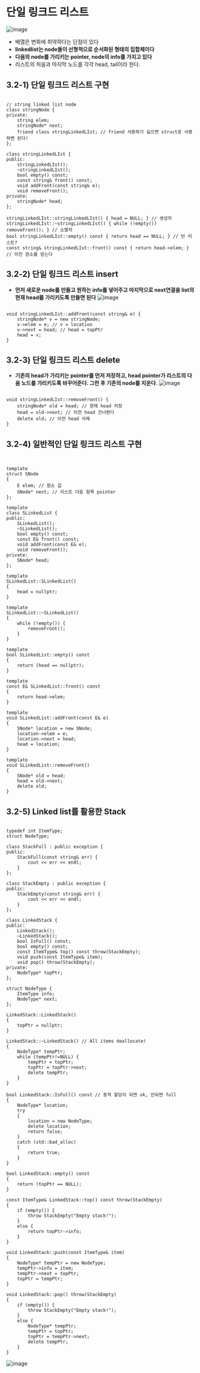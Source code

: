 단일 링크드 리스트
===========================
![image](https://user-images.githubusercontent.com/50229148/107219654-b7e57f00-6a54-11eb-9ad1-7a24ed98b3c7.png)
* 배열은 변화에 취약하다는 단점이 있다
* **linkedlist는 node들이 선형적으로 순서화된 형태의 집합체이다**
* **다음의 node를 가리키는 pointer, node의 info를 가지고 있다**
* 리스트의 처음과 마지막 노드를 각각 head, tail이라 한다.
## 3.2-1) 단일 링크드 리스트 구현
<pre><code>
// string linked list node
class stringNode {
private:
	string elem;
	stringNode* next;
	friend class stringLinkedLIst; // friend 사용하기 싫으면 struct로 사용하면 된다!
};

class stringLinkedLIst {
public:
	stringLinkedLIst();
	~stringLinkedLIst();
	bool empty() const;
	const string& front() const;
	void addFront(const string& e);
	void removeFront();
private:
	stringNode* head;
};

stringLinkedLIst::stringLinkedLIst() { head = NULL; } // 생성자
stringLinkedLIst::~stringLinkedLIst() { while (!empty()) removeFront(); } // 소멸자
bool stringLinkedLIst::empty() const { return head == NULL; } // 빈 리스트?
const string& stringLinkedLIst::front() const { return head->elem; } // 이전 원소를 얻는다
</code></pre>
## 3.2-2) 단일 링크드 리스트 insert
* **먼저 새로운 node를 만들고 원하는 info를 넣어주고 마지막으로 next연결을 list의 현재 head를 가리키도록 만들면 된다**
![image](https://user-images.githubusercontent.com/50229148/107224921-760c0700-6a5b-11eb-9b3c-7541f7ad15df.png)
<pre><code>
void stringLinkedLIst::addFront(const string& e) {
	stringNode* v = new stringNode;
	v->elem = e; // v = location
	v->next = head; // head = topPtr
	head = v;
}</code></pre>
## 3.2-3) 단일 링크드 리스트 delete
* **기존의 head가 가리키는 pointer를 먼저 저장하고, head pointer가 리스트의 다음 노드를 가리키도록 바꾸어준다. 그런 후 기존의 node를 지운다.**
![image](https://user-images.githubusercontent.com/50229148/107225482-30037300-6a5c-11eb-88b5-024e2d2b69bf.png)
<pre><code>
void stringLinkedLIst::removeFront() {
	stringNode* old = head; // 현재 head 저장
	head = old->next; // 이전 head 건너뛴다
	delete old; // 이전 head 삭제
}</code></pre>
## 3.2-4) 일반적인 단일 링크드 리스트 구현
<pre><code>

template<typename E>
struct SNode
{
	E elem; // 원소 값
	SNode* next; // 리스트 다음 항목 pointer
}; 

template<typename E>
class SLinkedList {
public:
	SLinkedList();
	~SLinkedList();
	bool empty() const;
	const E& front() const;
	void addFront(const E& e);
	void removeFront();
private:
	SNode<E>* head;
};

template<typename E>
SLinkedList<E>::SLinkedList()
{
	head = nullptr;
}

template<typename E>
SLinkedList<E>::~SLinkedList()
{
	while (!empty()) {
		removeFront();
	}
}

template<typename E>
bool SLinkedList<E>::empty() const
{
	return (head == nullptr);
}

template<typename E>
const E& SLinkedList<E>::front() const
{
	return head->elem;
}

template<typename E>
void SLinkedList<E>::addFront(const E& e)
{
	SNode<E>* location = new SNode<E>;
	location->elem = e;
	location->next = head;
	head = location;
}

template<typename E>
void SLinkedList<E>::removeFront()
{
	SNode<E>* old = head;
	head = old->next;
	delete old;
}</code></pre>
## 3.2-5) Linked list를 활용한 Stack
<pre><code>
typedef int ItemType;
struct NodeType;

class StackFull : public exception {
public:
	StackFull(const string& err) {
		cout << err << endl;
	}
};

class StackEmpty : public exception {
public:
	StackEmpty(const string& err) { 
		cout << err << endl;
	}
};

class LinkedStack {
public:
	LinkedStack();
	~LinkedStack();
	bool IsFull() const;
	bool empty() const;
	const ItemType& top() const throw(StackEmpty);
	void push(const ItemType& item);
	void pop() throw(StackEmpty);
private:
	NodeType* topPtr;
};

struct NodeType {
	ItemType info;
	NodeType* next;
};

LinkedStack::LinkedStack()
{
	topPtr = nullptr;
}

LinkedStack::~LinkedStack() // All items deallocate!
{
	NodeType* tempPtr;
	while (tempPtr!=NULL) {
		tempPtr = topPtr;
		topPtr = topPtr->next;
		delete tempPtr;
	}
}

bool LinkedStack::IsFull() const // 동적 할당이 되면 ok, 안되면 full
{
	NodeType* location;
	try
	{
		location = new NodeType;
		delete location;
		return false;
	}
	catch (std::bad_alloc)
	{
		return true;
	}
}

bool LinkedStack::empty() const
{
	return (topPtr == NULL);
}

const ItemType& LinkedStack::top() const throw(StackEmpty)
{
	if (empty()) {
		throw StackEmpty("Empty stack!");
	}
	else {
		return topPtr->info;
	}
}

void LinkedStack::push(const ItemType& item)
{
	NodeType* tempPtr = new NodeType;
	tempPtr->info = item;
	tempPtr->next = topPtr;
	topPtr = tempPtr;
}

void LinkedStack::pop() throw(StackEmpty)
{
	if (empty()) {
		throw StackEmpty("Empty stack!");
	}
	else {
		NodeType* tempPtr;
		tempPtr = topPtr;
		topPtr = tempPtr->next;
		delete tempPtr;
	}
}</code></pre>
![image](https://user-images.githubusercontent.com/50229148/107236329-f2591700-6a68-11eb-91bd-9c251f962509.png)
